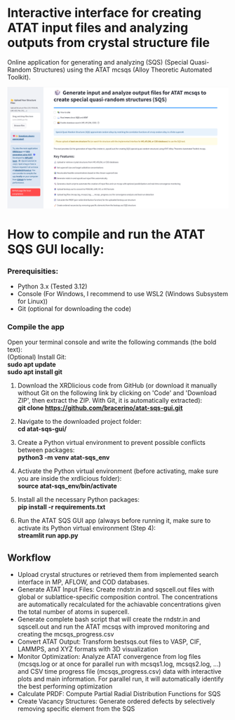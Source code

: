 # Interactive interface for creating ATAT input files and analyzing outputs from crystal structure file
 Online application for generating and analyzing (SQS) (Special Quasi-Random Structures) using the ATAT mcsqs (Alloy Theoretic Automated Toolkit).


![1](images_atat_gui/1.png)

 
# **How to compile and run the ATAT SQS GUI locally:** 

### **Prerequisities**: 
- Python 3.x (Tested 3.12)
- Console (For Windows, I recommend to use WSL2 (Windows Subsystem for Linux))
- Git (optional for downloading the code)
  


### **Compile the app**  
Open your terminal console and write the following commands (the bold text):  
(Optional) Install Git:  
      **sudo apt update**  
      **sudo apt install git**    
      
1) Download the XRDlicious code from GitHub (or download it manually without Git on the following link by clicking on 'Code' and 'Download ZIP', then extract the ZIP. With Git, it is automatically extracted):  
      **git clone https://github.com/bracerino/atat-sqs-gui.git**

2) Navigate to the downloaded project folder:  
      **cd atat-sqs-gui/**

3) Create a Python virtual environment to prevent possible conflicts between packages:  
      **python3 -m venv atat-sqs_env**

4) Activate the Python virtual environment (before activating, make sure you are inside the xrdlicious folder):  
      **source atat-sqs_env/bin/activate**
   
5) Install all the necessary Python packages:  
      **pip install -r requirements.txt**

6) Run the ATAT SQS GUI app (always before running it, make sure to activate its Python virtual environment (Step 4):  
      **streamlit run app.py**

 ## Workflow
 - Upload crystal structures or retrieved them from implemented search interface in MP, AFLOW, and COD databases.
 - Generate ATAT Input Files: Create rndstr.in and sqscell.out files with global or sublattice-specific composition control. The concentrations are automatically recalculated for the achiavable concentrations given the total number of atoms in supercell.
 - Generate complete bash script that will create the rndstr.in and sqscell.out and run the ATAT mcsqs with improved monitoring and creating the mcsqs_progress.csv
 - Convert ATAT Output: Transform bestsqs.out files to VASP, CIF, LAMMPS, and XYZ formats with 3D visualization
 - Monitor Optimization: Analyze ATAT convergence from log files (mcsqs.log or at once for parallel run with mcsqs1.log, mcsqs2.log, ...) and CSV time progress file (mcsqs_progress.csv) data with interactive plots and main information. For parallel run, it will automatically identify the best performing optimization
 - Calculate PRDF: Compute Partial Radial Distribution Functions for SQS
 - Create Vacancy Structures: Generate ordered defects by selectively removing specific element from the SQS 
